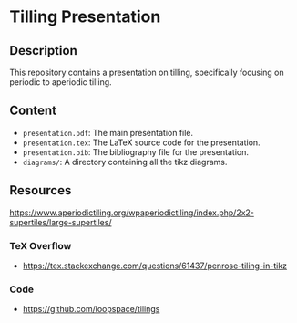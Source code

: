 # Tilling Presentation


## Description
This repository contains a presentation on tilling, specifically focusing on periodic to aperiodic tilling.

## Content
- `presentation.pdf`: The main presentation file.
- `presentation.tex`: The LaTeX source code for the presentation.
- `presentation.bib`: The bibliography file for the presentation.
- `diagrams/`: A directory containing all the tikz diagrams.



## Resources
https://www.aperiodictiling.org/wpaperiodictiling/index.php/2x2-supertiles/large-supertiles/


### TeX Overflow
- https://tex.stackexchange.com/questions/61437/penrose-tiling-in-tikz

### Code
- https://github.com/loopspace/tilings
